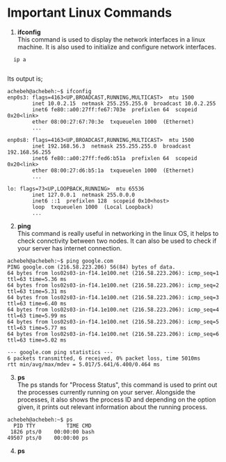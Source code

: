 <h1>Important Linux Commands</h1>

1. <b>ifconfig</b> <br>
This command is used to display the network interfaces in a linux machine. It is also used to initialize and configure network interfaces.
```
  ip a
  
```
Its output is;
```
achebeh@achebeh:~$ ifconfig
enp0s3: flags=4163<UP,BROADCAST,RUNNING,MULTICAST>  mtu 1500
        inet 10.0.2.15  netmask 255.255.255.0  broadcast 10.0.2.255
        inet6 fe80::a00:27ff:fe67:703e  prefixlen 64  scopeid 0x20<link>
        ether 08:00:27:67:70:3e  txqueuelen 1000  (Ethernet)
        ...

enp0s8: flags=4163<UP,BROADCAST,RUNNING,MULTICAST>  mtu 1500
        inet 192.168.56.3  netmask 255.255.255.0  broadcast 192.168.56.255
        inet6 fe80::a00:27ff:fed6:b51a  prefixlen 64  scopeid 0x20<link>
        ether 08:00:27:d6:b5:1a  txqueuelen 1000  (Ethernet)
        ...

lo: flags=73<UP,LOOPBACK,RUNNING>  mtu 65536
        inet 127.0.0.1  netmask 255.0.0.0
        inet6 ::1  prefixlen 128  scopeid 0x10<host>
        loop  txqueuelen 1000  (Local Loopback)
        ...
```

2. <b>ping</b> <br>
  This command is really useful in networking in the linux OS, it helps to check connctivity between two nodes. It can also be used to check if your server has internet connection.
  ```
  achebeh@achebeh:~$ ping google.com
PING google.com (216.58.223.206) 56(84) bytes of data.
64 bytes from los02s03-in-f14.1e100.net (216.58.223.206): icmp_seq=1 ttl=63 time=5.36 ms
64 bytes from los02s03-in-f14.1e100.net (216.58.223.206): icmp_seq=2 ttl=63 time=5.31 ms
64 bytes from los02s03-in-f14.1e100.net (216.58.223.206): icmp_seq=3 ttl=63 time=6.40 ms
64 bytes from los02s03-in-f14.1e100.net (216.58.223.206): icmp_seq=4 ttl=63 time=5.99 ms
64 bytes from los02s03-in-f14.1e100.net (216.58.223.206): icmp_seq=5 ttl=63 time=5.77 ms
64 bytes from los02s03-in-f14.1e100.net (216.58.223.206): icmp_seq=6 ttl=63 time=5.02 ms

--- google.com ping statistics ---
6 packets transmitted, 6 received, 0% packet loss, time 5010ms
rtt min/avg/max/mdev = 5.017/5.641/6.400/0.464 ms
  ```

3. <b>ps</b> <br>
  The ps stands for "Process Status", this command is used to print out the processes currently running on your server. Alongside the processes, it also shows the process ID and depending on the option given, it prints out relevant information about the running process.
  ```
  achebeh@achebeh:~$ ps
    PID TTY          TIME CMD
   1826 pts/0    00:00:00 bash
  49507 pts/0    00:00:00 ps
  ```
4. <b>ps</b> <br>
